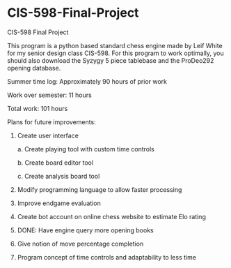# CIS-598-Final-Project
CIS-598 Final Project

This program is a python based standard chess engine made by Leif White for my senior design class CIS-598.  For this program to work optimally, you should also download the Syzygy 5 piece tablebase and the ProDeo292 opening database.

Summer time log: Approximately 90 hours of prior work

Work over semester: 11 hours

Total work: 101 hours


Plans for future improvements:


1. Create user interface

    a. Create playing tool with custom time controls

    b. Create board editor tool

    c. Create analysis board tool

2. Modify programming language to allow faster processing

3. Improve endgame evaluation

4. Create bot account on online chess website to estimate Elo rating

5. DONE: Have engine query more opening books

6. Give notion of move percentage completion

7. Program concept of time controls and adaptability to less time
